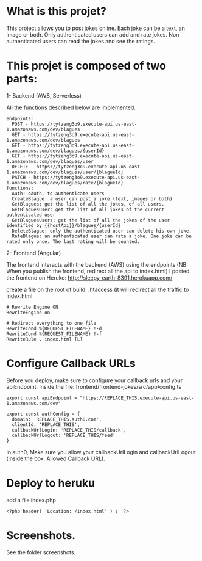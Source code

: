 # What is this projet?

This project allows you to post jokes online. Each joke can be a text, an image or both.
Only authenticated users can add and rate jokes.
Non authenticated users can read the jokes and see the ratings.

# This projet is composed of two parts:

1- Backend (AWS, Serverless)

All the functions described below are implemented.

```
endpoints:
  POST - https://tytzeng3o9.execute-api.us-east-1.amazonaws.com/dev/blagues
  GET - https://tytzeng3o9.execute-api.us-east-1.amazonaws.com/dev/blagues
  GET - https://tytzeng3o9.execute-api.us-east-1.amazonaws.com/dev/blagues/{userId}
  GET - https://tytzeng3o9.execute-api.us-east-1.amazonaws.com/dev/blagues/user
  DELETE - https://tytzeng3o9.execute-api.us-east-1.amazonaws.com/dev/blagues/user/{blagueId}
  PATCH - https://tytzeng3o9.execute-api.us-east-1.amazonaws.com/dev/blagues/rate/{blagueId}
functions:
  Auth: oAuth, to authenticate users 
  CreateBlague: a user can post a joke (text, images or both)
  GetBlagues: get the list of all the jokes, of all users. 
  GetBlaguesUser: get the list of all jokes of the current authenticated user 
  GetBlaguesUsers: get the list of all the jokes of the user identified by {{hostApi}}/blagues/{userId}
  DeleteBlague: only the authenticated user can delete his own joke.
  RateBlague: an authenticated user can rate a joke. One joke can be rated only once. The last rating will be counted.
```

2- Frontend (Angular)

The frontend interacts with the backend (AWS) using the endpoints
(NB: When you publish the frontend, redirect all the api to index.html)
I posted the frontend on Heruko: http://sleepy-earth-8391.herokuapp.com/

create a file on the root of build: .htaccess (it will redirect all the traffic to index.html
```
# Rewrite Engine ON
RewriteEngine on

# Redirect everything to one file
RewriteCond %{REQUEST_FILENAME} !-d
RewriteCond %{REQUEST_FILENAME} !-f
RewriteRule . index.html [L]
```

# Configure Callback URLs
Before you deploy, make sure to configure your callback urls and your apiEndpoint.
Inside the file: frontend/frontend-jokes/src/app/config.ts

```
export const apiEndpoint = "https://REPLACE_THIS.execute-api.us-east-1.amazonaws.com/dev"

export const authConfig = {
  domain: 'REPLACE_THIS.auth0.com',
  clientId: 'REPLACE_THIS',
  callbackUrlLogin: 'REPLACE_THIS/callback',
  callbackUrlLogout: 'REPLACE_THIS/feed'
}
```

In auth0, Make sure you allow your callbackUrlLogin and callbackUrlLogout (inside the box: Allowed Callback URL).

# Deploy to heruku
add a file index.php
```
<?php header( 'Location: /index.html' ) ;  ?>
```
# Screenshots.
See the folder screenshots.

